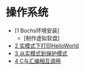 # 操作系统
- [1 Bochs环境安装]
    - [制作虚拟软盘]
- [2 实模式下打印HelloWorld](/chapter1/README.md)
- [3 从实模式到保护模式](/chapter2/README.md)
- [4 C与汇编相互调用](/chapter5/README.md)
